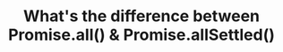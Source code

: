 ---
title: "What's the difference between Promise.all() & Promise.allSettled()"
description: "In this post you'll find a description of Promise.all() and Promise.allSettled()"
published: "2021-07-06T12:00Z"
modified: "2021-07-06T12:00Z"
thumbnail: "./images/cover.png"
slug: promise-all-allsettled
tags: ['javascript', 'promise']
recommended: ['react-state-management', 'use-react-memo-wisely']
type: post
---